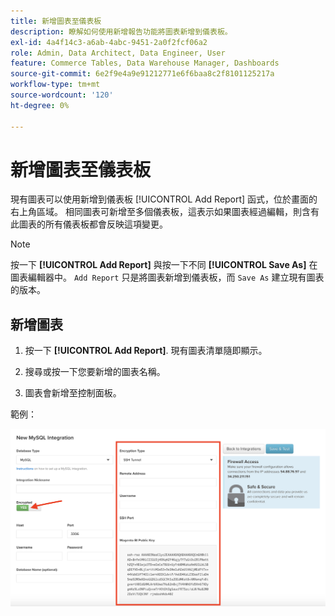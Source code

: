 ```yaml
---
title: 新增圖表至儀表板
description: 瞭解如何使用新增報告功能將圖表新增到儀表板。
exl-id: 4a4f14c3-a6ab-4abc-9451-2a0f2fcf06a2
role: Admin, Data Architect, Data Engineer, User
feature: Commerce Tables, Data Warehouse Manager, Dashboards
source-git-commit: 6e2f9e4a9e91212771e6f6baa8c2f8101125217a
workflow-type: tm+mt
source-wordcount: '120'
ht-degree: 0%

---
```


# 新增圖表至儀表板

現有圖表可以使用新增到儀表板 [!UICONTROL Add Report] 函式，位於畫面的右上角區域。 相同圖表可新增至多個儀表板，這表示如果圖表經過編輯，則含有此圖表的所有儀表板都會反映這項變更。

>[!NOTE]
>
>按一下 **[!UICONTROL Add Report]** 與按一下不同 **[!UICONTROL Save As]** 在圖表編輯器中。 `Add Report` 只是將圖表新增到儀表板，而 `Save As` 建立現有圖表的版本。

## 新增圖表

1. 按一下 **[!UICONTROL Add Report]**. 現有圖表清單隨即顯示。

1. 搜尋或按一下您要新增的圖表名稱。

1. 圖表會新增至控制面板。

範例：

![新增圖表](../../assets/sql-integration-encrypted-yes.png)
